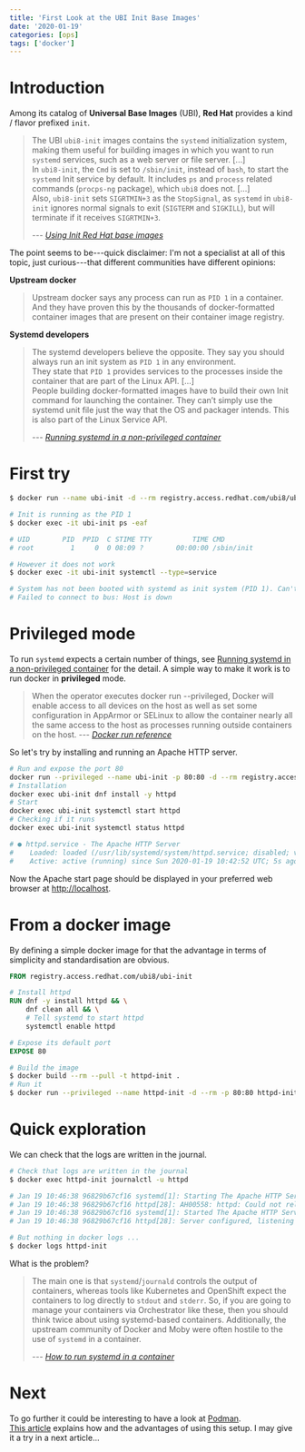 ```yaml
---
title: 'First Look at the UBI Init Base Images'
date: '2020-01-19'
categories: [ops]
tags: ['docker']
---
```


# Introduction

Among its catalog of **Universal Base Images** (UBI), **Red Hat** provides a kind / flavor prefixed `init`.

> The UBI `ubi8-init` images contains the `systemd` initialization system, making them useful for building images in which you want to run `systemd` services, such as a web server or file server. [...]  
> In `ubi8-init`, the `Cmd` is set to `/sbin/init`, instead of `bash`, to start the `systemd` Init service by default. It includes `ps` and `process` related commands (`procps-ng` package), which `ubi8` does not. [...]  
> Also, `ubi8-init` sets `SIGRTMIN+3` as the `StopSignal`, as `systemd` in `ubi8-init` ignores normal signals to exit (`SIGTERM` and `SIGKILL`), but will terminate if it receives `SIGRTMIN+3`. 
>
> --- <cite>[Using Init Red Hat base images][LK-1]</cite>

The point seems to be---quick disclaimer: I'm not a specialist at all of this topic, just curious---that different communities have different opinions:

**Upstream docker**

> Upstream docker says any process can run as `PID 1` in a container.
> And they have proven this by the thousands of docker-formatted container images that are present on their container image registry.

**Systemd developers**

> The systemd developers believe the opposite.
> They say you should always run an init system as `PID 1` in any environment.  
> They state that `PID 1` provides services to the processes inside the container that are part of the Linux API. [...]  
> People building docker-formatted images have to build their own Init command for launching the container.  They can’t simply use the systemd unit file just the way that the OS and packager intends.  This is also part of the Linux Service API.
>
> --- <cite>[Running systemd in a non-privileged container][LK-2]</cite>

# First try

```bash
$ docker run --name ubi-init -d --rm registry.access.redhat.com/ubi8/ubi-init

# Init is running as the PID 1
$ docker exec -it ubi-init ps -eaf

# UID        PID  PPID  C STIME TTY          TIME CMD
# root         1     0  0 08:09 ?        00:00:00 /sbin/init

# However it does not work
$ docker exec -it ubi-init systemctl --type=service

# System has not been booted with systemd as init system (PID 1). Can't operate.
# Failed to connect to bus: Host is down
```

# Privileged mode

To run `systemd` expects a certain number of things, see [Running systemd in a non-privileged container][LK-2] for the detail. A simple way to make it work is to run docker in **privileged** mode.

> When the operator executes docker run --privileged, Docker will enable access to all devices on the host as well as set some configuration in AppArmor or SELinux to allow the container nearly all the same access to the host as processes running outside containers on the host.
> --- <cite>[Docker run reference][LK-3]</cite>

So let's try by installing and running an Apache HTTP server.

```bash
# Run and expose the port 80
docker run --privileged --name ubi-init -p 80:80 -d --rm registry.access.redhat.com/ubi8/ubi-init
# Installation
docker exec ubi-init dnf install -y httpd
# Start
docker exec ubi-init systemctl start httpd
# Checking if it runs
docker exec ubi-init systemctl status httpd

# ● httpd.service - The Apache HTTP Server
#    Loaded: loaded (/usr/lib/systemd/system/httpd.service; disabled; vendor preset: disabled)
#    Active: active (running) since Sun 2020-01-19 10:42:52 UTC; 5s ago
```

Now the Apache start page should be displayed in your preferred web browser at [http://localhost](http://localhost).

# From a docker image

By defining a simple docker image for that the advantage in terms of simplicity and standardisation are obvious.

```dockerfile
FROM registry.access.redhat.com/ubi8/ubi-init

# Install httpd
RUN dnf -y install httpd && \
    dnf clean all && \
    # Tell systemd to start httpd
    systemctl enable httpd

# Expose its default port
EXPOSE 80
```

```bash
# Build the image
$ docker build --rm --pull -t httpd-init .
# Run it
$ docker run --privileged --name httpd-init -d --rm -p 80:80 httpd-init
```

# Quick exploration

We can check that the logs are written in the journal.

```bash
# Check that logs are written in the journal
$ docker exec httpd-init journalctl -u httpd

# Jan 19 10:46:38 96829b67cf16 systemd[1]: Starting The Apache HTTP Server...
# Jan 19 10:46:38 96829b67cf16 httpd[28]: AH00558: httpd: Could not reliably determine the server's fully qualified domain name, using 172.17.0.2. Set the 'ServerName' directive globally to suppress # this message
# Jan 19 10:46:38 96829b67cf16 systemd[1]: Started The Apache HTTP Server.
# Jan 19 10:46:38 96829b67cf16 httpd[28]: Server configured, listening on: port 80

# But nothing in docker logs ...
$ docker logs httpd-init
```

What is the problem?

> The main one is that `systemd`/`journald` controls the output of containers, whereas tools like Kubernetes and OpenShift expect the containers to log directly to `stdout` and `stderr`. So, if you are going to manage your containers via Orchestrator like these, then you should think twice about using systemd-based containers. Additionally, the upstream community of Docker and Moby were often hostile to the use of `systemd` in a container.
> 
> --- <cite>[How to run systemd in a container][LK-4]</cite>

# Next

To go further it could be interesting to have a look at [Podman](https://podman.io/).  
[This article][LK-4] explains how and the advantages of using this setup.
I may give it a try in a next article...

[LK-1]: https://access.redhat.com/documentation/en-us/red_hat_enterprise_linux/8/html/building_running_and_managing_containers/using_red_hat_universal_base_images_standard_minimal_and_runtimes
[LK-2]: https://developers.redhat.com/blog/2016/09/13/running-systemd-in-a-non-privileged-container/
[LK-3]: https://docs.docker.com/engine/reference/run/#runtime-privilege-and-linux-capabilities
[LK-4]: https://developers.redhat.com/blog/2019/04/24/how-to-run-systemd-in-a-container/